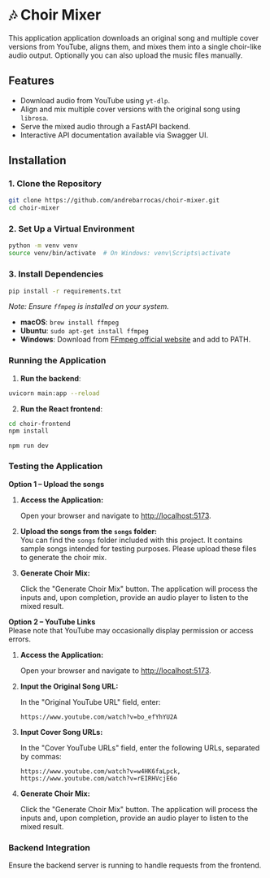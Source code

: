 # 🎶 Choir Mixer

This application application downloads an original song and multiple cover versions from YouTube, aligns them, and mixes them into a single choir-like audio output.
Optionally you can also upload the music files manually.

## Features

- Download audio from YouTube using `yt-dlp`.
- Align and mix multiple cover versions with the original song using `librosa`.
- Serve the mixed audio through a FastAPI backend.
- Interactive API documentation available via Swagger UI.

## Installation

### 1. Clone the Repository


```bash
git clone https://github.com/andrebarrocas/choir-mixer.git
cd choir-mixer
```


### 2. Set Up a Virtual Environment


```bash
python -m venv venv
source venv/bin/activate  # On Windows: venv\Scripts\activate
```


### 3. Install Dependencies


```bash
pip install -r requirements.txt
```


*Note: Ensure `ffmpeg` is installed on your system.*

- **macOS**: `brew install ffmpeg`
- **Ubuntu**: `sudo apt-get install ffmpeg`
- **Windows**: Download from [FFmpeg official website](https://ffmpeg.org/download.html) and add to PATH.

### Running the Application

1. **Run the backend**:
```bash
uvicorn main:app --reload
```

2. **Run the React frontend**:
   
```bash
cd choir-frontend
npm install
```

```
npm run dev
```

### Testing the Application
**Option 1 – Upload the songs**  
1. **Access the Application:**

   Open your browser and navigate to [http://localhost:5173](http://localhost:5173).

2. **Upload the songs from the `songs` folder:**  
   You can find the `songs` folder included with this project. It contains sample songs intended for testing purposes. Please upload these files to generate the choir mix.

3. **Generate Choir Mix:**
   
   Click the "Generate Choir Mix" button. The application will process the inputs and, upon completion, provide an audio player to listen to the mixed result.

**Option 2 – YouTube Links**  
Please note that YouTube may occasionally display permission or access errors.

1. **Access the Application:**

   Open your browser and navigate to [http://localhost:5173](http://localhost:5173).
2. **Input the Original Song URL:**

   In the "Original YouTube URL" field, enter:

   ```
   https://www.youtube.com/watch?v=bo_efYhYU2A
   ```

3. **Input Cover Song URLs:**

   In the "Cover YouTube URLs" field, enter the following URLs, separated by commas:

   ```
   https://www.youtube.com/watch?v=w4HK6faLpck, https://www.youtube.com/watch?v=rEIRHVcjE6o
   ```

4. **Generate Choir Mix:**

   Click the "Generate Choir Mix" button. The application will process the inputs and, upon completion, provide an audio player to listen to the mixed result.

### Backend Integration

Ensure the backend server is running to handle requests from the frontend. 